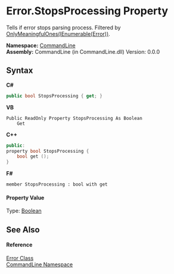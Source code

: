 # Error.StopsProcessing Property 
 

Tells if error stops parsing process. Filtered by <a href="M_CommandLine_ErrorExtensions_OnlyMeaningfulOnes">OnlyMeaningfulOnes(IEnumerable(Error))</a>.

**Namespace:**&nbsp;<a href="N_CommandLine">CommandLine</a><br />**Assembly:**&nbsp;CommandLine (in CommandLine.dll) Version: 0.0.0

## Syntax

**C#**<br />
``` C#
public bool StopsProcessing { get; }
```

**VB**<br />
``` VB
Public ReadOnly Property StopsProcessing As Boolean
	Get
```

**C++**<br />
``` C++
public:
property bool StopsProcessing {
	bool get ();
}
```

**F#**<br />
``` F#
member StopsProcessing : bool with get

```


#### Property Value
Type: <a href="https://docs.microsoft.com/dotnet/api/system.boolean" target="_blank">Boolean</a>

## See Also


#### Reference
<a href="T_CommandLine_Error">Error Class</a><br /><a href="N_CommandLine">CommandLine Namespace</a><br />